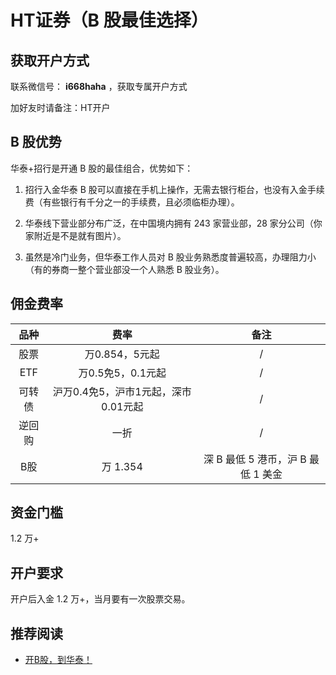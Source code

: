 # HT证券（B 股最佳选择）

## 获取开户方式

联系微信号： **i668haha** ，获取专属开户方式

加好友时请备注：HT开户

## B 股优势

华泰+招行是开通 B 股的最佳组合，优势如下：

1. 招行入金华泰 B 股可以直接在手机上操作，无需去银行柜台，也没有入金手续费（有些银行有千分之一的手续费，且必须临柜办理）。

2. 华泰线下营业部分布广泛，在中国境内拥有 243 家营业部，28 家分公司（你家附近是不是就有图片）。

3. 虽然是冷门业务，但华泰工作人员对 B 股业务熟悉度普遍较高，办理阻力小（有的券商一整个营业部没一个人熟悉 B 股业务）。


## 佣金费率

品种 | 费率 | 备注
:---: | :---: | :---:
股票 | 万0.854，5元起 | /
ETF | 万0.5免5，0.1元起 | /
可转债 | 沪万0.4免5，沪市1元起，深市0.01元起 | /
逆回购 | 一折 | /
B股 | 万 1.354 | 深 B 最低 5 港币，沪 B 最低 1 美金

## 资金门槛

1.2 万+

## 开户要求

开户后入金 1.2 万+，当月要有一次股票交易。


## 推荐阅读

* [开B股，到华泰！](https://mp.weixin.qq.com/s/HmWOhUKq2afmetLOsPpD3g)
